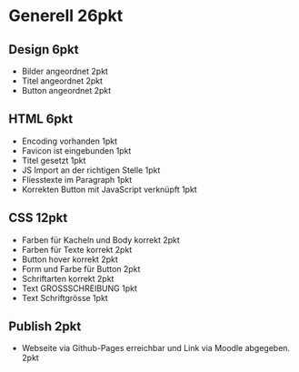 # Generell 26pkt

## Design 6pkt
- Bilder angeordnet 2pkt
- Titel angeordnet 2pkt
- Button angeordnet 2pkt


## HTML 6pkt
- Encoding vorhanden 1pkt
- Favicon ist eingebunden 1pkt
- Titel gesetzt 1pkt
- JS Import an der richtigen Stelle 1pkt
- Fliesstexte im Paragraph 1pkt
- Korrekten Button mit JavaScript verknüpft 1pkt

## CSS 12pkt
- Farben für Kacheln und Body korrekt 2pkt
- Farben für Texte korrekt 2pkt
- Button hover korrekt 2pkt
- Form und Farbe für Button 2pkt
- Schriftarten korrekt 2pkt
- Text GROSSSCHREIBUNG 1pkt
- Text Schriftgrösse 1pkt


## Publish 2pkt
- Webseite via Github-Pages erreichbar und Link via Moodle abgegeben. 2pkt